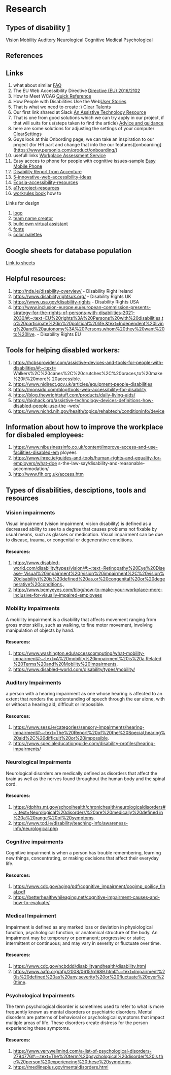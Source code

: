 # Research

## Types of disability [1](https://accessibility.iu.edu/understanding-accessibility/types-of-disabilities.html)

Vision
Mobility
Auditory
Neurological
Cognitive
Medical
Psychological 

## References

## Links

1. what about similar [FAQ](https://www.aruma.com.au/ndis/ndis-faqs/)
2. The EU Web Accessibility Directive [Directive (EU) 2016/2102](https://www.ahead.ie/web-accessibility-directive)
3.  How to Meet WCAG [Quick Reference](https://www.w3.org/WAI/WCAG21/quickref/?versions=2.0&showtechniques=129)
4. How People with Disabilities Use the Web[User Stories](https://www.w3.org/WAI/people-use-web/user-stories/#shopper)
5. That is what we need to create :) [Clear Talents](https://cleartalentsatwork.com/) 
6. Our first link shared at Slack [An Assistive Technology Resource](https://www.ahead.ie/ATHive)
7. That is one from good solutions which we can try apply in our project, if that will suits for us(steps taken to find the article) [Advice and guidance](https://www.equalityhumanrights.com/en/advice-and-guidance?who=individual)
8. here are some solutions for adjusting the settings of your computer [ClearSettings](https://cleartalents.com/mcmw)
9. Guys look at this Onbording page, we can take an inspiration to our project (for HR part and change that into the our features)[onboarding] (https://www.personio.com/product/onboarding/)
10. usefull links [Workplace Assessment Service](https://www.enableireland.ie/services/assistive-technology/services-employers)
11. Easy accces to phone for people with cognitive issues-sample [Easy Mobile Phone](https://www.atandme.com/?page_id=3242) 
12. [Disability Report from Accenture](https://www.accenture.com/_acnmedia/PDF-142/Accenture-Enabling-Change-Getting-Equal-2020-Disability-Inclusion-Report.pdf#zoom=40)
13. [5-innovative-web-accessibility-ideas](https://azbigmedia.com/business/5-innovative-web-accessibility-ideas/)
14. [Ecosia-accessibility-resources](https://github.com/ecosia/accessibility-resources)
15. [a11yproject-resources](https://www.a11yproject.com/resources/)
16. [workrules book](https://www.workrules.net/) how to 

Links for design 
1. [logo](https://www.freelogodesign.org/)
2. [team name creator](https://thestoryshack.com/tools/band-name-generator/)
3. [build own virtual assistant](https://youtube.com/watch?v=AWvsXxDtEkU&feature=share)
4. [fonts](https://www.shutterstock.com/blog/top-free-fonts-designers)
5. [color palettes](https://www.shutterstock.com/blog/pastel-color-palettes-rococo-trend?customer_ID=356331[…]sletter_2019-05-23&launch_ID=18556185&utm_source=sstkemail)


## Google sheets for database population

[Link to sheets](https://docs.google.com/spreadsheets/d/1Ue718UIFDrad98E6W4-87uTzHNbzUGutEetPi7uc1v0/edit?usp=sharing) 

## Helpful resources:
1. http://nda.ie/disability-overview/ - Disability Right Ireland
2. https://www.disabilityrightsuk.org/ - Disability Rights UK
3. https://www.usa.gov/disability-rights - Disability Rights USA
4. http://www.inclusion-europe.eu/european-commission-presents-strategy-for-the-rights-of-persons-with-disabilities-2021-2030/#:~:text=EU%20rights%3A%20Persons%20with%20disabilities,to%20participate%20in%20political%20life.&text=Independent%20living%20and%20autonomy%3A%20Persons,whom%20they%20want%20to%20live. - Disability Rights EU

## Tools for helping disabled workers:
1. https://hcbsprovider.com/assistive-devices-and-tools-for-people-with-disabilities/#:~:text=
Walkers%2C%20canes%2C%20crutches%2C%20braces,to%20make%20it%20more%
20accessible.
2. https://www.nidirect.gov.uk/articles/equipment-people-disabilities
3. https://monsido.com/blog/tools-web-accessibility-for-disability
4. https://blog.thewrightstuff.com/products/daily-living-aids/
5. https://bighack.org/assistive-technology-devices-definitions-how-disabled-people-use-the
-web/
6. https://www.nichd.nih.gov/health/topics/rehabtech/conditioninfo/device

## Information about how to improve the workplace for disbaled employees:
1. https://www.nibusinessinfo.co.uk/content/improve-access-and-use-facilities-disabled-em
ployees
2. https://www.ihrec.ie/guides-and-tools/human-rights-and-equality-for-employers/what-doe
s-the-law-say/disability-and-reasonable-accommodation/
3. http://www.fih.org.uk/access.htm


## Types of disabilities, desciptions, tools and resources
### Vision impairments
Visual impairment (vision impairment, vision disability) is defined as a decreased ability to see to a degree that causes problems not fixable by usual means, such as glasses or medication. Visual impairment can be due to disease, trauma, or congenital or degenerative conditions.

#### Resources: 
1. https://www.disabled-world.com/disability/types/vision/#:~:text=Retinopathy%20Eye%20Disease-,Visual%20impairment%20(vision%20impairment%2C%20vision%20disability)%20is%20defined%20as,or%20congenital%20or%20degenerative%20conditions.,
2. https://www.bemyeyes.com/blog/how-to-make-your-workplace-more-inclusive-for-visually-impaired-employees

### Mobility Impairments
A mobility impairment is a disability that affects movement ranging from gross motor skills, such as walking, to fine motor movement, involving manipulation of objects by hand.

#### Resources: 
1. https://www.washington.edu/accesscomputing/what-mobility-impairment#:~:text=A%20mobility%20impairment%20is%20a,Related%20Terms%20and%20Mobility%20Impairments.
2. https://www.disabled-world.com/disability/types/mobility/

### Auditory Impairments
a person with a hearing impairment as one whose hearing is affected to an extent that renders the understanding of speech through the ear alone, with or without a hearing aid, difficult or impossible.

#### Resources: 
1. https://www.sess.ie/categories/sensory-impairments/hearing-impairment#:~:text=The%20Report%20of%20the%20Special,hearing%20aid%2C%20difficult%20or%20impossible.
2. https://www.specialeducationguide.com/disability-profiles/hearing-impairments/

### Neurological Impairments
Neurological disorders are medically defined as disorders that affect the brain as well as the nerves found throughout the human body and the spinal cord.

#### Resources: 
1. https://dphhs.mt.gov/schoolhealth/chronichealth/neurologicaldisorders#:~:text=Neurological%20disorders%20are%20medically%20defined,in%20a%20range%20of%20symptoms.
2. https://www.tcd.ie/disability/teaching-info/awareness-info/neurological.php

### Cognitive impairments
Cognitive impairment is when a person has trouble remembering, learning new things, concentrating, or making decisions that affect their everyday life. 

#### Resources: 
1. https://www.cdc.gov/aging/pdf/cognitive_impairment/cogimp_poilicy_final.pdf
2. https://betterhealthwhileaging.net/cognitive-impairment-causes-and-how-to-evaluate/

### Medical Impairment
Impairment is defined as any marked loss or deviation in physiological function, psychological function, or anatomical structure of the body. An impairment may be temporary or permanent; progressive or static; intermittent or continuous; and may vary in severity or fluctuate over time.

#### Resources: 
1. https://www.cdc.gov/ncbddd/disabilityandhealth/disability.html
2. https://www.aafp.org/afp/2008/0615/p1689.html#:~:text=Impairment%20is%20defined%20as%20any,severity%20or%20fluctuate%20over%20time.

### Psychological Impairments
The term psychological disorder is sometimes used to refer to what is more frequently known as mental disorders or psychiatric disorders. Mental disorders are patterns of behavioral or psychological symptoms that impact multiple areas of life. These disorders create distress for the person experiencing these symptoms.

#### Resources: 
1. https://www.verywellmind.com/a-list-of-psychological-disorders-2794776#:~:text=The%20term%20psychological%20disorder%20is,the%20person%20experiencing%20these%20symptoms.
2. https://medlineplus.gov/mentaldisorders.html
